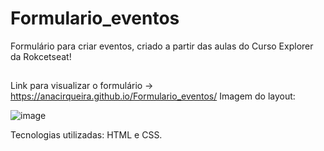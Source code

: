 # Formulario_eventos

Formulário para criar eventos, criado a partir das aulas do Curso Explorer da Rokcetseat! 
##

Link para visualizar o formulário -> https://anacirqueira.github.io/Formulario_eventos/
Imagem do layout: 

![image](https://user-images.githubusercontent.com/71336555/225407915-16949cb4-e8c0-4eb4-902e-e6adeb0cc8e7.png)


Tecnologias utilizadas: HTML e CSS.
